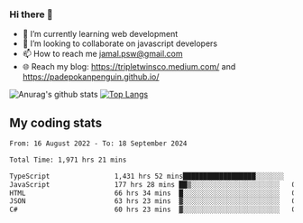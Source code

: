 ### Hi there 👋

<!--
**padepokanpenguin/padepokanpenguin** is a ✨ _special_ ✨ repository because its `README.md` (this file) appears on your GitHub profile.
-->

- 🌱 I’m currently learning  web development
- 👯 I’m looking to collaborate on javascript developers
- 📫 How to reach me jamal.psw@gmail.com
- 🌐 Reach my blog:
   https://tripletwinsco.medium.com/ and
   https://padepokanpenguin.github.io/

![Anurag's github stats](https://github-readme-stats.vercel.app/api?username=padepokanpenguin&count_private=true&disable_animations=false&show_icons=true&theme=default)
[![Top Langs](https://github-readme-stats.vercel.app/api/top-langs/?username=padepokanpenguin&theme=default&layout=compact)](https://github.com/padepokanpenguin)

## My coding stats

<!--START_SECTION:waka-->

```txt
From: 16 August 2022 - To: 18 September 2024

Total Time: 1,971 hrs 21 mins

TypeScript                1,431 hrs 52 mins██████████████████░░░░░░░   72.63 %
JavaScript                177 hrs 28 mins ██▒░░░░░░░░░░░░░░░░░░░░░░   09.00 %
HTML                      66 hrs 34 mins  █░░░░░░░░░░░░░░░░░░░░░░░░   03.38 %
JSON                      63 hrs 23 mins  ▓░░░░░░░░░░░░░░░░░░░░░░░░   03.22 %
C#                        60 hrs 23 mins  ▓░░░░░░░░░░░░░░░░░░░░░░░░   03.06 %
```

<!--END_SECTION:waka-->


